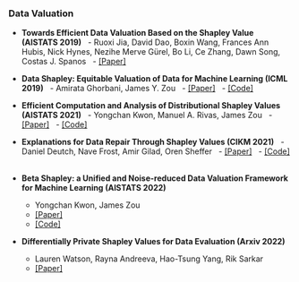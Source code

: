 ### Data Valuation

 - **Towards Efficient Data Valuation Based on the Shapley Value (AISTATS 2019)**
   - Ruoxi Jia, David Dao, Boxin Wang, Frances Ann Hubis, Nick Hynes, Nezihe Merve Gürel, Bo Li, Ce Zhang, Dawn Song, Costas J. Spanos
   - [[Paper]](https://arxiv.org/abs/1902.10275)

 - **Data Shapley: Equitable Valuation of Data for Machine Learning (ICML 2019)**
   - Amirata Ghorbani, James Y. Zou
   - [[Paper]]( )
   - [[Code]]( )

 - **Efficient Computation and Analysis of Distributional Shapley Values (AISTATS 2021)**
   - Yongchan Kwon, Manuel A. Rivas, James Zou
   - [[Paper]]( )
   - [[Code]]( )
 
 - **Explanations for Data Repair Through Shapley Values (CIKM 2021)**
   - Daniel Deutch, Nave Frost, Amir Gilad, Oren Sheffer
   - [[Paper]]( )
   - [[Code]]( )
 
 - **Beta Shapley: a Unified and Noise-reduced Data Valuation Framework for Machine Learning (AISTATS 2022)**
   - Yongchan Kwon, James Zou
   - [[Paper]]( )
   - [[Code]]( )

- **Differentially Private Shapley Values for Data Evaluation (Arxiv 2022)**
  - Lauren Watson, Rayna Andreeva, Hao-Tsung Yang, Rik Sarkar
  - [[Paper]](https://arxiv.org/pdf/2206.00511.pdf)
